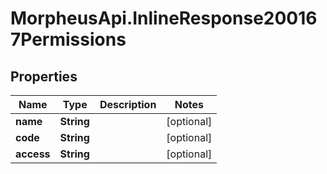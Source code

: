 # MorpheusApi.InlineResponse200167Permissions

## Properties

Name | Type | Description | Notes
------------ | ------------- | ------------- | -------------
**name** | **String** |  | [optional] 
**code** | **String** |  | [optional] 
**access** | **String** |  | [optional] 


